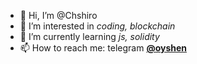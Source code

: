 - 👋 Hi, I’m @Chshiro
- 👀 I’m interested in *coding, blockchain*
- 🌱 I’m currently learning *js, solidity*
- 📫 How to reach me: telegram [**@oyshen**](https://t.me/oyshen)
